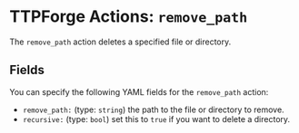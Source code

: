 # TTPForge Actions: `remove_path`

The `remove_path` action deletes a specified file or directory.

## Fields

You can specify the following YAML fields for the `remove_path` action:

- `remove_path:` (type: `string`) the path to the file or directory to remove.
- `recursive:` (type: `bool`) set this to `true` if you want to delete a
  directory.
